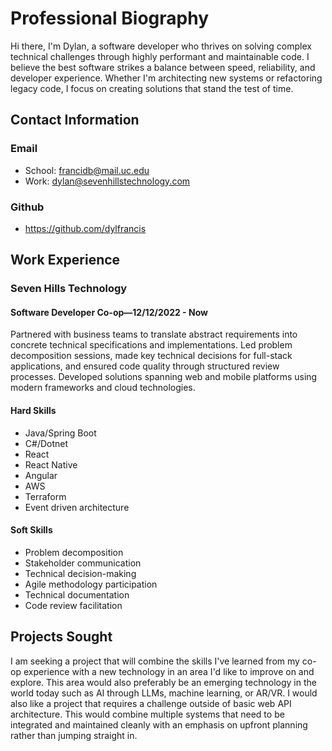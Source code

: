 # Professional Biography
Hi there, I'm Dylan, a software developer who thrives on solving complex technical challenges through highly performant and maintainable code.
I believe the best software strikes a balance between speed, reliability, and developer experience.
Whether I'm architecting new systems or refactoring legacy code, I focus on creating solutions that stand the test of time.
## Contact Information

### Email
- School: francidb@mail.uc.edu
- Work: dylan@sevenhillstechnology.com

### Github
- https://github.com/dylfrancis

## Work Experience

### Seven Hills Technology
#### Software Developer Co-op—12/12/2022 - Now
Partnered with business teams to translate abstract requirements into concrete technical specifications and implementations.
Led problem decomposition sessions, made key technical decisions for full-stack applications, and ensured code quality through structured review processes.
Developed solutions spanning web and mobile platforms using modern frameworks and cloud technologies.
#### Hard Skills
- Java/Spring Boot
- C#/Dotnet
- React
- React Native
- Angular
- AWS
- Terraform
- Event driven architecture
#### Soft Skills
- Problem decomposition
- Stakeholder communication
- Technical decision-making
- Agile methodology participation
- Technical documentation
- Code review facilitation

## Projects Sought
I am seeking a project that will combine the skills I've learned from my co-op experience with a new technology in an area I'd like to improve on and explore.
This area would also preferably be an emerging technology in the world today such as AI through LLMs, machine learning, or AR/VR.
I would also like a project that requires a challenge outside of basic web API architecture.
This would combine multiple systems that need to be integrated and maintained cleanly with an emphasis on upfront planning rather than jumping straight in.